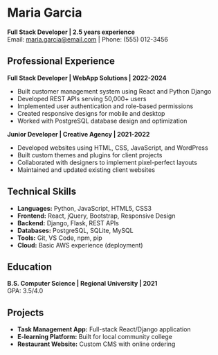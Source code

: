 # Maria Garcia
**Full Stack Developer | 2.5 years experience**  
Email: maria.garcia@email.com | Phone: (555) 012-3456

## Professional Experience

**Full Stack Developer | WebApp Solutions | 2022-2024**
- Built customer management system using React and Python Django
- Developed REST APIs serving 50,000+ users
- Implemented user authentication and role-based permissions
- Created responsive designs for mobile and desktop
- Worked with PostgreSQL database design and optimization

**Junior Developer | Creative Agency | 2021-2022**
- Developed websites using HTML, CSS, JavaScript, and WordPress
- Built custom themes and plugins for client projects
- Collaborated with designers to implement pixel-perfect layouts
- Maintained and updated existing client websites

## Technical Skills
- **Languages:** Python, JavaScript, HTML5, CSS3
- **Frontend:** React, jQuery, Bootstrap, Responsive Design
- **Backend:** Django, Flask, REST APIs
- **Databases:** PostgreSQL, SQLite, MySQL
- **Tools:** Git, VS Code, npm, pip
- **Cloud:** Basic AWS experience (deployment)

## Education
**B.S. Computer Science | Regional University | 2021**  
GPA: 3.5/4.0

## Projects
- **Task Management App:** Full-stack React/Django application
- **E-learning Platform:** Built for local community college
- **Restaurant Website:** Custom CMS with online ordering
